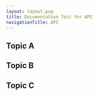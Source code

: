 ```yaml
---
layout: layout.pug
title: Documentation Test for API
navigationTitle: API
---
```


 ## Topic A
<div id="swagger-ui"></div>

## Topic B

## Topic C
